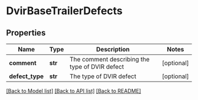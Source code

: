 # DvirBaseTrailerDefects

## Properties
Name | Type | Description | Notes
------------ | ------------- | ------------- | -------------
**comment** | **str** | The comment describing the type of DVIR defect | [optional] 
**defect_type** | **str** | The type of DVIR defect | [optional] 

[[Back to Model list]](../README.md#documentation-for-models) [[Back to API list]](../README.md#documentation-for-api-endpoints) [[Back to README]](../README.md)


